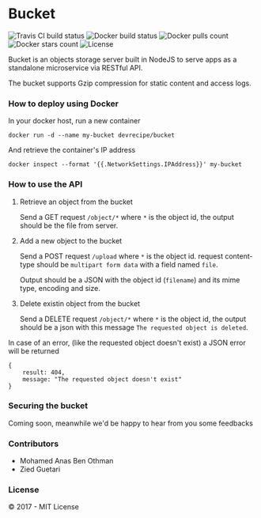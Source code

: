 # Bucket

![Travis CI build status](https://img.shields.io/travis/devrecipe/bucket.svg)
![Docker build status](https://img.shields.io/docker/build/devrecipe/bucket.svg)
![Docker pulls count](https://img.shields.io/docker/pulls/devrecipe/bucket.svg)
![Docker stars count](https://img.shields.io/docker/stars/devrecipe/bucket.svg)
![License](https://img.shields.io/github/license/devrecipe/bucket.svg)

Bucket is an objects storage server built in NodeJS to serve apps as a standalone microservice via RESTful API.

The bucket supports Gzip compression for static content and access logs.

### How to deploy using Docker

In your docker host, run a new container

`docker run -d --name my-bucket devrecipe/bucket`

And retrieve the container's IP address

`docker inspect --format '{{.NetworkSettings.IPAddress}}' my-bucket`

### How to use the API

1.  Retrieve an object from the bucket

    Send a GET request `/object/*` where `*` is the object id, the output should be the file from server.

2.  Add a new object to the bucket

    Send a POST request `/upload` where `*` is the object id. request content-type should be `multipart form data` with a field named `file`.

    Output should be a JSON with the object id (`filename`) and its mime type, encoding and size.

3.  Delete existin object from the bucket
    
    Send a DELETE request `/object/*` where `*` is the object id, the output should be a json with this message `The requested object is deleted`.

In case of an error, (like the requested object doesn't exist) a JSON error will be returned

```
{
    result: 404,
    message: "The requested object doesn't exist"
}
```

### Securing the bucket

Coming soon, meanwhile we'd be happy to hear from you some feedbacks

### Contributors

* Mohamed Anas Ben Othman
* Zied Guetari

### License

&copy; 2017 - MIT License
